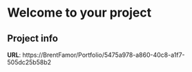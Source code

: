 # Welcome to your project

## Project info

**URL**: https://BrentFamor/Portfolio/5475a978-a860-40c8-a1f7-505dc25b58b2


